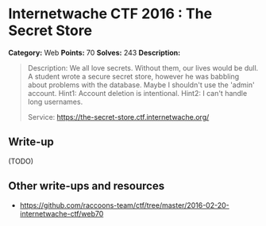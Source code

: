 # Internetwache CTF 2016 : The Secret Store

**Category:** Web
**Points:** 70
**Solves:** 243
**Description:**

> Description: We all love secrets. Without them, our lives would be dull. A student wrote a secure secret store, however he was babbling about problems with the database. Maybe I shouldn't use the 'admin' account. Hint1: Account deletion is intentional. Hint2: I can't handle long usernames.
> 
> 
> Service: <https://the-secret-store.ctf.internetwache.org/>


## Write-up

(TODO)

## Other write-ups and resources

* <https://github.com/raccoons-team/ctf/tree/master/2016-02-20-internetwache-ctf/web70>
